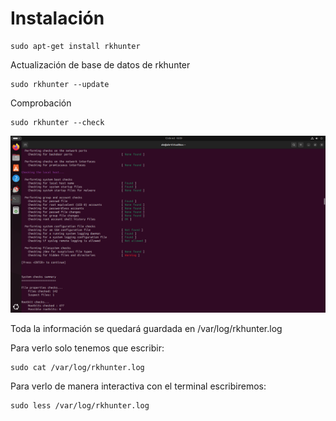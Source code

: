 # Instalación

````
sudo apt-get install rkhunter
````

Actualización de base de datos de rkhunter

````
sudo rkhunter --update
````

Comprobación

````
sudo rkhunter --check
````

![Warning](img/img2.png)

Toda la información se quedará guardada en /var/log/rkhunter.log

Para verlo solo tenemos que escribir:

````
sudo cat /var/log/rkhunter.log
````
Para verlo de manera interactiva con el terminal escribiremos:

````
sudo less /var/log/rkhunter.log
````






